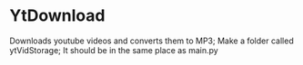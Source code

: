 # YtDownload
Downloads youtube videos and converts them to MP3;
Make a folder called ytVidStorage;
It should be in the same place as main.py
